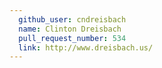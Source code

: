 ```yaml
---
  github_user: cndreisbach
  name: Clinton Dreisbach
  pull_request_number: 534
  link: http://www.dreisbach.us/
---
```

